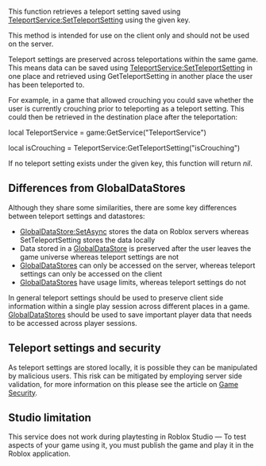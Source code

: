 This function retrieves a teleport setting saved using [TeleportService:SetTeleportSetting](https://developer.roblox.com/en-us/api-reference/function/TeleportService/SetTeleportSetting) using the given key.

This method is intended for use on the client only and should not be used on the server.

Teleport settings are preserved across teleportations within the same game. This means data can be saved using [TeleportService:SetTeleportSetting](https://developer.roblox.com/en-us/api-reference/function/TeleportService/SetTeleportSetting) in one place and retrieved using GetTeleportSetting in another place the user has been teleported to.

For example, in a game that allowed crouching you could save whether the user is currently crouching prior to teleporting as a teleport setting. This could then be retrieved in the destination place after the teleportation:

local TeleportService = game:GetService("TeleportService")

local isCrouching =  TeleportService:GetTeleportSetting("isCrouching")

If no teleport setting exists under the given key, this function will return _nil_.

Differences from GlobalDataStores
---------------------------------

Although they share some similarities, there are some key differences between teleport settings and datastores:

*   [GlobalDataStore:SetAsync](https://developer.roblox.com/en-us/api-reference/function/GlobalDataStore/SetAsync) stores the data on Roblox servers whereas SetTeleportSetting stores the data locally
*   Data stored in a [GlobalDataStore](https://developer.roblox.com/en-us/api-reference/class/GlobalDataStore) is preserved after the user leaves the game universe whereas teleport settings are not
*   [GlobalDataStores](https://developer.roblox.com/en-us/api-reference/class/GlobalDataStore) can only be accessed on the server, whereas teleport settings can only be accessed on the client
*   [GlobalDataStores](https://developer.roblox.com/en-us/api-reference/class/GlobalDataStore) have usage limits, whereas teleport settings do not

In general teleport settings should be used to preserve client side information within a single play session across different places in a game. [GlobalDataStores](https://developer.roblox.com/en-us/api-reference/class/GlobalDataStore) should be used to save important player data that needs to be accessed across player sessions.

Teleport settings and security
------------------------------

As teleport settings are stored locally, it is possible they can be manipulated by malicious users. This risk can be mitigated by employing server side validation, for more information on this please see the article on [Game Security](https://developer.roblox.com/en-us/articles/Game-Security).

Studio limitation
-----------------

This service does not work during playtesting in Roblox Studio — To test aspects of your game using it, you must publish the game and play it in the Roblox application.
